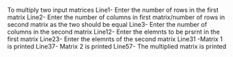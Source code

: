 To multiply two input matrices
Line1-  Enter the number of rows in the first matrix
Line2-  Enter the number of columns in first matrix/number of rows in second matrix as the two should be equal
Line3-  Enter the number of columns in the second matrix
Line12- Enter the elemnts to be prsrnt in the first matrix
Line23- Enter the elemnts of the second matrix
Line31 -Matrix 1 is printed
Line37- Matrix 2 is printed
Line57- The multiplied matrix is printed